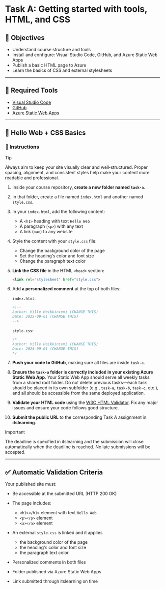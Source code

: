 # Task A: Getting started with tools, HTML, and CSS

## 🎯 Objectives

* Understand course structure and tools
* Install and configure: Visual Studio Code, GitHub, and Azure Static Web Apps
* Publish a basic HTML page to Azure
* Learn the basics of CSS and external stylesheets

---

## 🧰 Required Tools

* [Visual Studio Code](https://code.visualstudio.com/)
* [GitHub](https://github.com/)
* [Azure Static Web Apps](https://learn.microsoft.com/en-us/azure/static-web-apps/overview)

---

## 🧪 Hello Web + CSS Basics

### 🔧 Instructions

> [!TIP]
> Always aim to keep your site visually clear and well-structured. Proper spacing, alignment, and consistent styles help make your content more readable and professional.

1. Inside your course repository, **create a new folder named `task-a`**.

2. In that folder, create a file named `index.html` and another named `style.css`.

3. In your `index.html`, add the following content:

   * A `<h1>` heading with text `Hello Web`
   * A paragraph (`<p>`) with any text
   * A link (`<a>`) to any website

4. Style the content with your `style.css` file:

   * Change the background color of the page
   * Set the heading's color and font size
   * Change the paragraph text color

5. **Link the CSS file** in the HTML `<head>` section:

   ```html
   <link rel="stylesheet" href="style.css">
   ```

6. Add **a personalized comment** at the top of both files:

   `index.html`:

   ```html
   <!--
   Author: Ville Heikkiniemi (CHANGE THIS)
   Date: 2025-09-01 (CHANGE THIS)
   -->
   ```

   `style.css`:

   ```css
   /*
   Author: Ville Heikkiniemi (CHANGE THIS)
   Date: 2025-09-01 (CHANGE THIS)
   */
   ```

7. **Push your code to GitHub**, making sure all files are inside `task-a`.

8. **Ensure the `task-a` folder is correctly included in your existing Azure Static Web App**. Your Static Web App should serve all weekly tasks from a shared root folder. Do not delete previous tasks—each task should be placed in its own subfolder (e.g., `task-a`, `task-b`, `task-c`, etc.), and all should be accessible from the same deployed application.

9. **Validate your HTML code** using the [W3C HTML Validator](https://validator.w3.org/). Fix any major issues and ensure your code follows good structure.

10. **Submit the public URL** to the corresponding Task A assignment in **itslearning**.

> [!IMPORTANT] 
> The deadline is specified in itslearning and the submission will close automatically when the deadline is reached. No late submissions will be accepted.

---

## ✅ Automatic Validation Criteria

Your published site must:

* Be accessible at the submitted URL (HTTP 200 OK)
* The page includes:

  * `<h1></h1>` element with text `Hello Web`
  * `<p></p>` element
  * `<a></a>` element
* An external `style.css` is linked and it applies

  * the background color of the page
  * the heading's color and font size
  * the paragraph text color
* Personalized comments in both files
* Folder published via Azure Static Web Apps
* Link submitted through itslearning on time